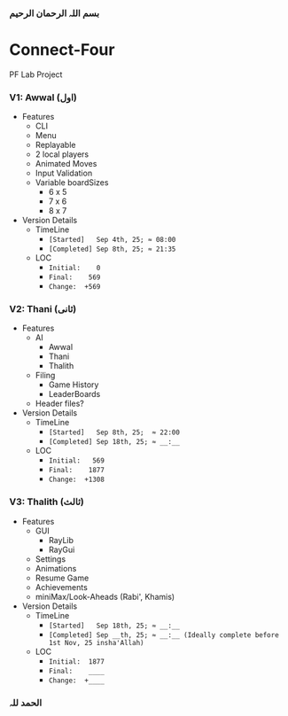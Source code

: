 ### بسم اللہ الرحمان الرحیم

# Connect-Four
PF Lab Project

### V1: Awwal (اول)
* Features
  * CLI
  * Menu
  * Replayable
  * 2 local players
  * Animated Moves
  * Input Validation
  * Variable boardSizes
    * 6 x 5
    * 7 x 6
    * 8 x 7
* Version Details
  * TimeLine
    * `[Started]   Sep 4th, 25; ≈ 08:00`
    * `[Completed] Sep 8th, 25; ≈ 21:35`
  * LOC
    * `Initial:    0`
    * `Final:    569`
    * `Change:  +569`


### V2: Thani (ثانی)
* Features
  * AI
    * Awwal
    * Thani
    * Thalith
  * Filing
    * Game History
    * LeaderBoards
  * Header files?
* Version Details
  * TimeLine
    * `[Started]   Sep 8th, 25;  ≈ 22:00`
    * `[Completed] Sep 18th, 25; ≈ __:__`
  * LOC
      * `Initial:   569`
      * `Final:    1877`
      * `Change:  +1308`


### V3: Thalith (ثالث)
* Features
  * GUI
    * RayLib
    * RayGui
  * Settings
  * Animations
  * Resume Game
  * Achievements
  * miniMax/Look-Aheads (Rabi', Khamis)
* Version Details
  * TimeLine
    * `[Started]   Sep 18th, 25; ≈ __:__`
    * `[Completed] Sep __th, 25; ≈ __:__ (Ideally complete before 1st Nov, 25 insha'Allah)`
  * LOC
    * `Initial:  1877`
    * `Final:    ____`
    * `Change:  +____`
  
### الحمد للہ
